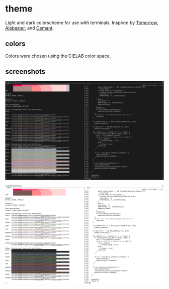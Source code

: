 # theme

Light and dark colorscheme for use with terminals. Inspired by
[Tomorrow](https://github.com/chriskempson/tomorrow-theme),
[Alabaster](https://github.com/tonsky/sublime-scheme-alabaster), and
[Cemant](https://github.com/blobject/cemant).

## colors

Colors were chosen using the CIELAB color space.

## screenshots

![dark msgcat, kakoune](./_img/dark/ss.png)

![light msgcat, kakoune](./_img/light/ss.png)
